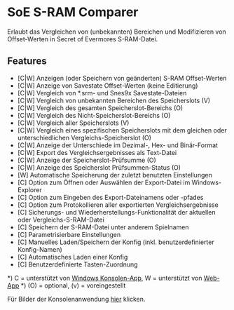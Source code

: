 ﻿# SoE S-RAM Comparer
Erlaubt das Vergleichen von (unbekannten) Bereichen und Modifizieren von Offset-Werten in Secret of Evermores S-RAM-Datei.

## Features
* [C|W] Anzeigen (oder Speichern von geänderten) S-RAM Offset-Werten
* [C|W] Anzeige von Savestate Offset-Werten (keine Editierung)
* [C|W] Vergleich von *.srm- und Snes9x Savestate-Dateien
* [C|W] Vergleich von unbekannten Bereichen des Speicherslots (V) 
* [C|W] Vergleich des gesamten Speicherslot-Bereichs (O)
* [C|W] Vergleich des Nicht-Speicherslot-Bereichs (O)
* [C|W] Vergleich aller Speicherslots (V) 
* [C|W] Vergleich eines spezifischen Speicherslots mit dem gleichen oder unterschiedlichen Vergleichs-Speicherslot (O)
* [C|W] Anzeige der Unterschiede im Dezimal-, Hex- und Binär-Format
* [C|W] Export des Vergleichsergebnisses als Text-Datei
* [C|W] Anzeige der Speicherslot-Prüfsumme (O)
* [C|W] Anzeige des Speicherslot Prüfsummen-Status (O)
* [W] Automatische Speicherung der zuletzt benutzten Einstellungen
* [C] Option zum Öffnen oder Auswählen der Export-Datei im Windows-Explorer
* [C] Option zum Eingeben des Export-Dateinamens oder -pfades
* [C] Option zum Protokollieren aller exportierten Vergleichsergebnisse
* [C] Sicherungs- und Wiederherstellungs-Funktionalität der aktuellen oder Vergleichs-S-RAM-Datei
* [C] Speichern der S-RAM-Datei unter anderem Spielnamen
* [C] Parametrisierbare Einstellungen
* [C] Manuelles Laden/Speichern der Konfig (inkl. benutzerdefinierter Konfig-Namen)
* [C] Automatisches Laden einer Konfig
* [C] Benutzerdefinierte Tasten-Zuordnung

*) C = unterstützt von <a href=console-app>Windows Konsolen-App</a>, W = unterstützt von <a href=comparing>Web-App</a>
*) (O) = optional, (v) = voreingestellt

Für Bilder der Konsolenanwendung <a href=imagery>hier</a> klicken.